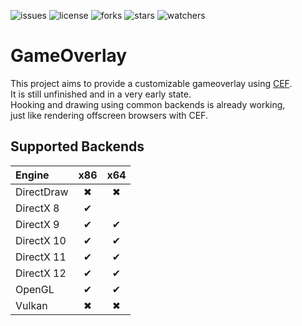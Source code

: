![issues](https://img.shields.io/github/issues/momo5502/gameoverlay.svg)
![license](https://img.shields.io/github/license/momo5502/gameoverlay.svg)
![forks](https://img.shields.io/github/forks/momo5502/gameoverlay.svg)
![stars](https://img.shields.io/github/stars/momo5502/gameoverlay.svg)
![watchers](https://img.shields.io/github/watchers/momo5502/gameoverlay.svg)

GameOverlay
===========

This project aims to provide a customizable gameoverlay using <a href="https://bitbucket.org/chromiumembedded/cef">CEF</a>.  
It is still unfinished and in a very early state.  
Hooking and drawing using common backends is already working,  
just like rendering offscreen browsers with CEF.

## Supported Backends

| Engine     | x86 | x64 |
|:---------- |:---:|:---:|
| DirectDraw | ✖ | ✖ |
| DirectX 8  | ✔ |   |
| DirectX 9  | ✔ | ✔ |
| DirectX 10 | ✔ | ✔ |
| DirectX 11 | ✔ | ✔ |
| DirectX 12 | ✔ | ✔ |
| OpenGL     | ✔ | ✔ |
| Vulkan     | ✖ | ✖ |
